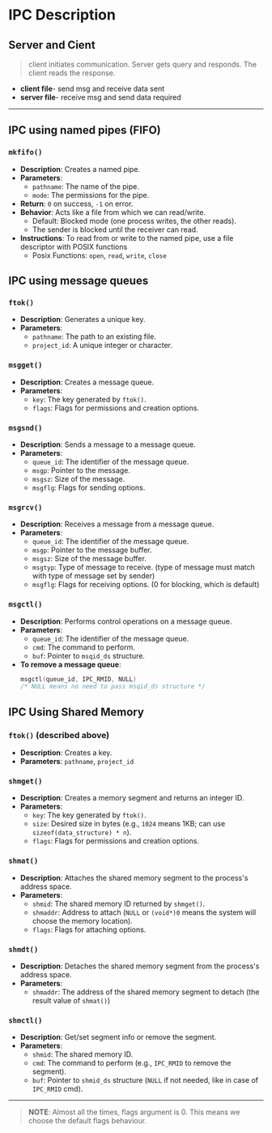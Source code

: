 # IPC Description

## Server and Cient
> client initiates communication. Server gets query and responds. The client reads the response.
- **client file**- send msg and receive data sent
- **server file**- receive msg and send data required
---

## IPC  using named pipes (FIFO)
### `mkfifo()`
- **Description**: Creates a named pipe.
- **Parameters**:
  - `pathname`: The name of the pipe.
  - `mode`: The permissions for the pipe.
- **Return**: `0` on success, `-1` on error.
- **Behavior**: Acts like a file from which we can read/write.
  - Default: Blocked mode (one process writes, the other reads).
  - The sender is blocked until the receiver can read.
- **Instructions**: To read from or write to the named pipe, use a file descriptor with POSIX functions
  - Posix Functions: `open`, `read`, `write`, `close`

## IPC using message queues
### `ftok()`
- **Description**: Generates a unique key.
- **Parameters**:
  - `pathname`: The path to an existing file.
  - `project_id`: A unique integer or character.

### `msgget()`
- **Description**: Creates a message queue.
- **Parameters**:
  - `key`: The key generated by `ftok()`.
  - `flags`: Flags for permissions and creation options.

### `msgsnd()`
- **Description**: Sends a message to a message queue.
- **Parameters**: 
  - `queue_id`: The identifier of the message queue.
  - `msgp`: Pointer to the message.
  - `msgsz`: Size of the message.
  - `msgflg`: Flags for sending options.

### `msgrcv()`
- **Description**: Receives a message from a message queue.
- **Parameters**: 
  - `queue_id`: The identifier of the message queue.
  - `msgp`: Pointer to the message buffer.
  - `msgsz`: Size of the message buffer.
  - `msgtyp`: Type of message to receive. (type of message must match with type of message set by sender)
  - `msgflg`: Flags for receiving options. (0 for blocking, which is default) 

### `msgctl()`
- **Description**: Performs control operations on a message queue.
- **Parameters**: 
  - `queue_id`: The identifier of the message queue.
  - `cmd`: The command to perform.
  - `buf`: Pointer to `msqid_ds` structure.
- **To remove a message queue**: 
  ```c 
  msgctl(queue_id, IPC_RMID, NULL) 
  /* NULL means no need to pass msqid_ds structure */
## IPC Using Shared Memory

### `ftok()` (described above)
- **Description**: Creates a key.
- **Parameters**: `pathname`, `project_id`
### `shmget()`
- **Description**: Creates a memory segment and returns an integer ID.
- **Parameters**:
  - `key`: The key generated by `ftok()`.
  - `size`: Desired size in bytes (e.g., `1024` means 1KB; can use `sizeof(data_structure) * n`).
  - `flags`: Flags for permissions and creation options.

### `shmat()`
- **Description**: Attaches the shared memory segment to the process's address space.
- **Parameters**:
  - `shmid`: The shared memory ID returned by `shmget()`.
  - `shmaddr`: Address to attach (`NULL` or `(void*)0` means the system will choose the memory location).
  - `flags`: Flags for attaching options.

### `shmdt()`
- **Description**: Detaches the shared memory segment from the process's address space.
- **Parameters**: 
  - `shmaddr`: The address of the shared memory segment to detach (the result value of `shmat()`)

### `shmctl()`
- **Description**: Get/set segment info or remove the segment. 
- **Parameters**:
  - `shmid`: The shared memory ID.
  - `cmd`: The command to perform (e.g., `IPC_RMID` to remove the segment).
  - `buf`: Pointer to `shmid_ds` structure (`NULL` if not needed, like in case of `IPC_RMID` cmd).

---
> **NOTE**: Almost all the times, flags argument is 0. This means we choose the default flags behaviour.